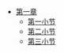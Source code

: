 - [第一章](files/第一小节.md)
  - [第一小节](files/第一小节.md) 
  - [第二小节](files/第二小节.md) 
  - [第三小节](files/第三小节.md)